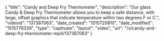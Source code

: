 {
    "title": "Candy and Deep Fry Thermometer",
    "description": "Our glass Candy & Deep Fry Thermometer allows you to keep a safe distance, with large, offset graphics that indicate temperature within two degrees F or C.",
    "videoid": "137387063",
    "date_created": "1515720810",
    "date_modified": "1515776339",
    "type": "captivate",
    "layout": "video",
    "url": "\/v\/candy-and-deep-fry-thermometer-mp4\/137387063"
}